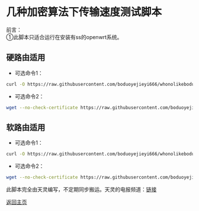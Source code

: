 # 几种加密算法下传输速度测试脚本   

前言：     
①此脚本只适合运行在安装有ss的openwrt系统。          

## 硬路由适用
* 可选命令1：      
```bash  
curl -O https://raw.githubusercontent.com/boduoyejieyi666/whonolikeboduoyejieyi/main/sh/ss_test.sh && chmod +x ./ss_test.sh && ./ss_test.sh     
```

* 可选命令2：    
```bash    
wget --no-check-certificate https://raw.githubusercontent.com/boduoyejieyi666/whonolikeboduoyejieyi/main/sh/ss_test.sh && chmod +x ./ss_test.sh && ./ss_test.sh
```       

## 软路由适用     
* 可选命令1：      
```bash  
curl -O https://raw.githubusercontent.com/boduoyejieyi666/whonolikeboduoyejieyi/main/sh/ss_test2.sh && chmod +x ./ss_test2.sh && ./ss_test2.sh     
```

* 可选命令2：    
```bash    
wget --no-check-certificate https://raw.githubusercontent.com/boduoyejieyi666/whonolikeboduoyejieyi/main/sh/ss_test2.sh && chmod +x ./ss_test2.sh && ./ss_test2.sh
```       

此脚本完全由天灵编写，不定期同步搬运。天灵的电报频道：[链接](https://t.me/nanopi_r2s)

[返回主页](https://github.com/boduoyejieyi666/whonolikeboduoyejieyi/blob/main/README.md)        
